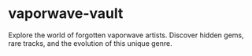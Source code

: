 # vaporwave-vault
Explore the world of forgotten vaporwave artists. Discover hidden gems, rare tracks, and the evolution of this unique genre.
